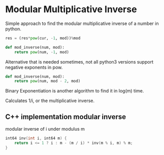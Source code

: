 # Modular Multiplicative Inverse

Simple approach to find the modular multiplicative inverse of a number in python.

```py
res = (res*pow(cur, -1, mod))%mod
```

```py
def mod_inverse(num, mod):
    return pow(num, -1, mod)
```

Alternative that is needed sometimes, not all python3 versions support negative exponents in pow.

```py
def mod_inverse(num, mod):
    return pow(num, mod - 2, mod)
```

Binary Exponentiation is another algorithm to find it in log(m) time. 

Calculates 1/i, or the multiplicative inverse. 

## C++ implementation modular inverse

modular inverse of i under modulus m

```cpp
int64 inv(int i, int64 m) {
    return i <= 1 ? i : m - (m / i) * inv(m % i, m) % m;
}
```